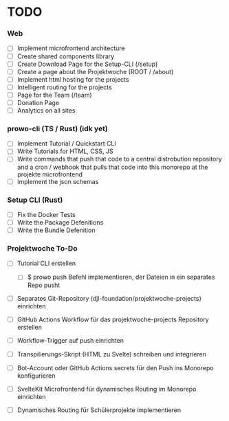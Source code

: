 # TODO

### Web

- [ ] Implement microfrontend architecture
- [ ] Create shared components library
- [ ] Create Download Page for the Setup-CLI (/setup)
- [ ] Create a page about the Projektwoche (ROOT / /about)
- [ ] Implement html hosting for the projects
- [ ] Intelligent routing for the projects
- [ ] Page for the Team (/team)
- [ ] Donation Page
- [ ] Analytics on all sites

### prowo-cli (TS / Rust) (idk yet)

- [ ] Implement Tutorial / Quickstart CLI
- [ ] Write Tutorials for HTML, CSS, JS
- [ ] Write commands that push that code to a central distrobution repository and a cron / webhook that pulls that code into this monorepo at the projekte microfrontend
- [ ] implement the json schemas

### Setup CLI (Rust)

- [ ] Fix the Docker Tests
- [ ] Write the Package Defenitions
- [ ] Write the Bundle Defenition

### Projektwoche To-Do

- [ ] Tutorial CLI erstellen
  - [ ] $ prowo push Befehl implementieren, der Dateien in ein separates Repo pusht

- [ ] Separates Git-Repository (djl-foundation/projektwoche-projects) einrichten

- [ ] GitHub Actions Workflow für das projektwoche-projects Repository erstellen

- [ ] Workflow-Trigger auf push einrichten

- [ ] Transpilierungs-Skript (HTML zu Svelte) schreiben und integrieren

- [ ] Bot-Account oder GitHub Actions secrets für den Push ins Monorepo konfigurieren

- [ ] SvelteKit Microfrontend für dynamisches Routing im Monorepo einrichten

- [ ] Dynamisches Routing für Schülerprojekte implementieren
